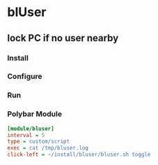 # blUser
## lock PC if no user nearby
### Install
### Configure
### Run
### Polybar Module
```ini
[module/bluser]
interval = 5
type = custom/script
exec = cat /tmp/bluser.log
click-left = ~/install/bluser/bluser.sh toggle
```

